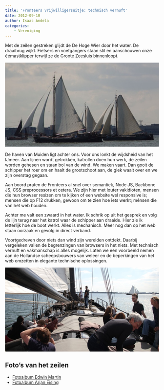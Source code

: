 ```yaml
---
title: 'Fronteers vrijwilligersuitje: technisch vernuft'
date: 2012-09-10
author: Isaac Andela
categories:
    - Vereniging
---
```


Met de zeilen gestreken glijdt de De Hoge Wier door het water. De draaibrug wijkt. Fietsers en voetgangers staan stil en aanschouwen onze éémastklipper terwijl ze de Groote Zeesluis binnenloopt.

![Klippers op het IJselmeer.](/_img/blog/img-3526.jpg)

De haven van Muiden ligt achter ons. Voor ons lonkt de wijdsheid van het IJmeer. Aan lijnen wordt getrokken, katrollen doen hun werk, de zeilen worden gehesen en staan bol van de wind. We maken vaart. Dan gooit de schipper het roer om en haalt de grootschoot aan, de giek waait over en we zijn overstag gegaan.

Aan boord praten de Fronteers al snel over semantiek, Node JS, Backbone JS, CSS preprocessors et cetera. We zijn hier met louter vakidioten, mensen die hun browser resizen om te kijken of een website wel responsive is; mensen die op F12 drukken, gewoon om te zien hoe iets werkt; ménsen die van het web houden.

Achter me valt een zwaard in het water. Ik schrik op uit het gesprek en volg de lijn terug naar het katrol waar de schipper aan draaide. Hier zie ik letterlijk hoe de boot werkt. Alles is mechanisch. Meer nog dan op het web staan oorzaak en gevolg in direct verband.

Voortgedreven door niets dan wind zijn werelden ontdekt. Daarbij vergeleken vallen de begrenzingen van browsers in het niets. Met technisch vernuft en vakmanschap is alles mogelijk. Laten we een voorbeeld nemen aan de Hollandse scheepsbouwers van weleer en de beperkingen van het web omzetten in elegante technische oplossingen.

![Fronteers op het dek van De Hoge Wier.](/_img/blog/7916225236-af246f3c61-o.jpg)

## Foto’s van het zeilen

-   [Fotoalbum Edwin Martin](https://plus.google.com/photos/102586242192310743325/albums/5783509127393716561)
-   [Fotoalbum Arjan Eising](http://www.flickr.com/photos/arjaneising/sets/72157631373234466/)
